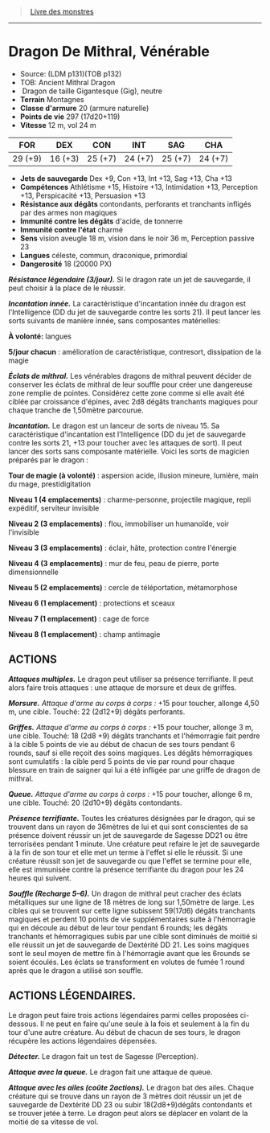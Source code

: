 ﻿> [Livre des monstres](tome_of_beasts.md)

---

# Dragon De Mithral, Vénérable

- Source: (LDM p131)(TOB p132)
- TOB: Ancient Mithral Dragon
-  Dragon de taille Gigantesque (Gig), neutre
- **Terrain** Montagnes
- **Classe d'armure** 20 (armure naturelle)
- **Points de vie** 297 (17d20+119)
- **Vitesse** 12 m, vol 24 m

|FOR|DEX|CON|INT|SAG|CHA|
|---|---|---|---|---|---|
|29 (+9)|16 (+3)|25 (+7)|24 (+7)|25 (+7)|24 (+7)|

- **Jets de sauvegarde** Dex +9, Con +13, Int +13, Sag +13, Cha +13
- **Compétences** Athlétisme +15, Histoire +13, Intimidation +13, Perception +13, Perspicacité +13, Persuasion +13
- **Résistance aux dégâts** contondants, perforants et tranchants infligés par des armes non magiques
- **Immunité contre les dégâts** d'acide, de tonnerre
- **Immunité contre l'état** charmé
- **Sens** vision aveugle 18 m, vision dans le noir 36 m, Perception passive 23
- **Langues** céleste, commun, draconique, primordial
- **Dangerosité** 18 (20000 PX)

**_Résistance légendaire (3/jour)._** Si le dragon rate un jet de sauvegarde, il peut choisir à la place de le réussir.

**_Incantation innée._** La caractéristique d'incantation innée du dragon est l'Intelligence (DD du jet de sauvegarde contre les sorts 21). Il peut lancer les sorts suivants de manière innée, sans composantes matérielles:

**À volonté:** langues

**5/jour chacun** : amélioration de caractéristique, contresort, dissipation de la magie

**_Éclats de mithral._** Les vénérables dragons de mithral peuvent décider de conserver les éclats de mithral de leur souffle pour créer une dangereuse zone remplie de pointes. Considérez cette zone comme si elle avait été ciblée par croissance d'épines, avec 2d8 dégâts tranchants magiques pour chaque tranche de 1,50mètre parcourue.

**_Incantation._** Le dragon est un lanceur de sorts de niveau 15. Sa caractéristique d'incantation est l'Intelligence (DD du jet de sauvegarde contre les sorts 21, +13 pour toucher avec les attaques de sort). Il peut lancer des sorts sans composante matérielle. Voici les sorts de magicien préparés par le dragon :

**Tour de magie (à volonté)** : aspersion acide, illusion mineure, lumière, main du mage, prestidigitation

**Niveau 1 (4 emplacements)** : charme-personne, projectile magique, repli expéditif, serviteur invisible

**Niveau 2 (3 emplacements)** : flou, immobiliser un humanoïde, voir l'invisible

**Niveau 3 (3 emplacements)** : éclair, hâte, protection contre l'énergie

**Niveau 4 (3 emplacements)** : mur de feu, peau de pierre, porte dimensionnelle

**Niveau 5 (2 emplacements)** : cercle de téléportation, métamorphose

**Niveau 6 (1 emplacement)** : protections et sceaux

**Niveau 7 (1 emplacement)** : cage de force

**Niveau 8 (1 emplacement)** : champ antimagie

## ACTIONS

**_Attaques multiples._** Le dragon peut utiliser sa présence terrifiante. Il peut alors faire trois attaques : une attaque de morsure et deux de griffes.

**_Morsure._** _Attaque d'arme au corps à corps :_ +15 pour toucher, allonge 4,50 m, une cible. Touché: 22 (2d12+9) dégâts perforants.

**_Griffes._** _Attaque d'arme au corps à corps :_ +15 pour toucher, allonge 3 m, une cible. Touché: 18 (2d8 +9) dégâts tranchants et l'hémorragie fait perdre à la cible 5 points de vie au début de chacun de ses tours pendant 6 rounds, sauf si elle reçoit des soins magiques. Les dégâts hémorragiques sont cumulatifs : la cible perd 5 points de vie par round pour chaque blessure en train de saigner qui lui a été infligée par une griffe de dragon de mithral.

**_Queue._** _Attaque d'arme au corps à corps :_ +15 pour toucher, allonge 6 m, une cible. Touché: 20 (2d10+9) dégâts contondants.

**_Présence terrifiante._** Toutes les créatures désignées par le dragon, qui se trouvent dans un rayon de 36mètres de lui et qui sont conscientes de sa présence doivent réussir un jet de sauvegarde de Sagesse DD21 ou être terrorisées pendant 1 minute. Une créature peut refaire le jet de sauvegarde à la fin de son tour et elle met un terme à l'effet si elle le réussit. Si une créature réussit son jet de sauvegarde ou que l'effet se termine pour elle, elle est immunisée contre la présence terrifiante du dragon pour les 24 heures qui suivent.

**_Souffle (Recharge 5–6)._** Un dragon de mithral peut cracher des éclats métalliques sur une ligne de 18 mètres de long sur 1,50mètre de large. Les cibles qui se trouvent sur cette ligne subissent 59(17d6) dégâts tranchants magiques et perdent 10 points de vie supplémentaires suite à l'hémorragie qui en découle au début de leur tour pendant 6 rounds; les dégâts tranchants et hémorragiques subis par une cible sont diminués de moitié si elle réussit un jet de sauvegarde de Dextérité DD 21. Les soins magiques sont le seul moyen de mettre fin à l'hémorragie avant que les 6rounds se soient
écoulés. Les éclats se transforment en volutes de fumée 1 round après que le dragon a utilisé son souffle.

## ACTIONS LÉGENDAIRES.

Le dragon peut faire trois actions légendaires parmi celles proposées ci-dessous. Il ne peut en faire qu'une seule à la fois et seulement à la fin du tour d'une autre créature. Au début de chacun de ses tours, le dragon récupère les actions légendaires dépensées.

**_Détecter._** Le dragon fait un test de Sagesse (Perception).

**_Attaque avec la queue._** Le dragon fait une attaque de queue.

**_Attaque avec les ailes (coûte 2actions)._** Le dragon bat des ailes. Chaque créature qui se trouve dans un rayon de 3 mètres doit réussir un jet de sauvegarde de Dextérité DD 23 ou subir 18(2d8+9)dégâts contondants et se trouver jetée à terre. Le dragon peut alors se déplacer en volant de la moitié de sa vitesse de vol.

